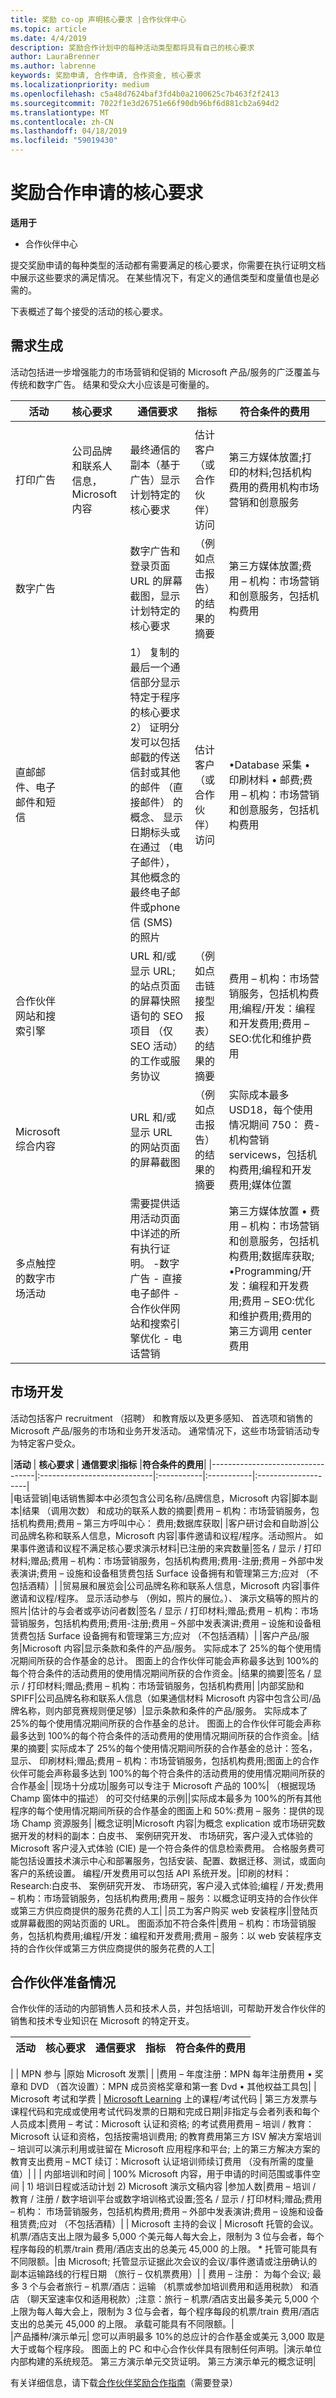 ```yaml
---
title: 奖励 co-op 声明核心要求 |合作伙伴中心
ms.topic: article
ms.date: 4/4/2019
description: 奖励合作计划中的每种活动类型都将具有自己的核心要求
author: LauraBrenner
ms.author: labrenne
keywords: 奖励申请, 合作申请, 合作资金, 核心要求
ms.localizationpriority: medium
ms.openlocfilehash: c5a48d7624baf3fd4b0a2100625c7b463f2f2413
ms.sourcegitcommit: 7022f1e3d26751e66f90db96bf6d881cb2a694d2
ms.translationtype: MT
ms.contentlocale: zh-CN
ms.lasthandoff: 04/18/2019
ms.locfileid: "59019430"
---
```

# <a name="core-requirements-for-incentives-co-op-claims"></a>奖励合作申请的核心要求

**适用于**

- 合作伙伴中心

提交奖励申请的每种类型的活动都有需要满足的核心要求，你需要在执行证明文档中展示这些要求的满足情况。 在某些情况下，有定义的通信类型和度量值也是必需的。

下表概述了每个接受的活动的核心要求。 

## <a name="demand-generation"></a>需求生成
 活动包括进一步增强能力的市场营销和促销的 Microsoft 产品/服务的广泛覆盖与传统和数字广告。 结果和受众大小应该是可衡量的。


|**活动**   |**核心要求**   |**通信要求**|**指标**  |**符合条件的费用** |
|--------------------------------------|:---------------------------------|---------|--------|----------|
        |
|打印广告 |公司品牌和联系人信息，Microsoft 内容 |最终通信的副本（基于广告）显示计划特定的核心要求|估计客户 （或合作伙伴） 访问|第三方媒体放置;打印的材料;包括机构费用的费用机构市场营销和创意服务|
|数字广告|            |数字广告和登录页面 URL 的屏幕截图，显示计划特定的核心要求|（例如点击报告） 的结果的摘要|第三方媒体放置;费用 – 机构：市场营销和创意服务，包括机构费用|  
|直邮邮件、电子邮件和短信|             |1） 复制的最后一个通信部分显示特定于程序的核心要求 2） 证明分发可以包括邮戳的传送信封或其他的邮件 （直接邮件） 的概念、 显示日期标头或在通过 （电子邮件），其他概念的最终电子邮件或phone 信 (SMS) 的照片|   估计客户 （或合作伙伴） 访问   |•Database 采集 • 印刷材料 • 邮费;费用 – 机构：市场营销和创意服务，包括机构费用|
|合作伙伴网站和搜索引擎||URL 和/或显示 URL; 的站点页面的屏幕快照语句的 SEO 项目 （仅 SEO 活动） 的工作或服务协议|（例如点击链接型报表） 的结果的摘要|费用 – 机构：市场营销服务，包括机构费用;编程/开发：编程和开发费用;费用 – SEO:优化和维护费用|
|Microsoft 综合内容||URL 和/或显示 URL 的网站页面的屏幕截图|（例如点击报告） 的结果的摘要|实际成本最多 USD18，每个使用情况期间 750： 费-机构营销 servicews，包括机构费用;编程和开发费用;媒体位置|
|多点触控的数字市场活动|     |需要提供适用活动页面中详述的所有执行证明。  -数字广告 - 直接电子邮件 - 合作伙伴网站和搜索引擎优化 - 电话营销||第三方媒体放置 • 费用 – 机构：市场营销和创意服务，包括机构费用;数据库获取; •Programming/开发：编程和开发费用;费用 – SEO:优化和维护费用;费用的第三方调用 center 费用

## <a name="market-development"></a>市场开发

 活动包括客户 recruitment （招聘） 和教育版以及更多感知、 首选项和销售的 Microsoft 产品/服务的市场和业务开发活动。 通常情况下，这些市场营销活动专为特定客户受众。

|**活动**           | **核心要求**    | **通信要求**|**指标** |**符合条件的费用**| 
                                                |----------------------------------|:----------------------------|:-----------|:-----------|:--------------------|   
|电话营销|电话销售脚本中必须包含公司名称/品牌信息，Microsoft 内容|脚本副本|结果 （调用次数） 和成功的联系人数的摘要|费用 – 机构：市场营销服务，包括机构费用;费用 – 第三方呼叫中心： 费用;数据库获取|
|客户研讨会和自助游|公司品牌名称和联系人信息，Microsoft 内容|事件邀请和议程/程序。活动照片。 如果事件邀请和议程不满足核心要求演示材料|已注册的来宾数量|签名 / 显示 / 打印材料;赠品;费用 – 机构：市场营销服务，包括机构费用;费用-注册;费用 – 外部中发表演讲;费用 – 设施和设备租赁费包括 Surface 设备拥有和管理第三方;应对 （不包括酒精）|
|贸易展和展览会|公司品牌名称和联系人信息，Microsoft 内容|事件邀请和议程/程序。 显示活动参与 （例如，照片的展位。）、 演示文稿等的照片的照片|估计的与会者或亭访问者数|签名 / 显示 / 打印材料;赠品;费用 – 机构：市场营销服务，包括机构费用;费用-注册;费用 – 外部中发表演讲;费用 – 设施和设备租赁费包括 Surface 设备拥有和管理第三方;应对 （不包括酒精）|
|客户产品/服务|Microsoft 内容|显示条款和条件的产品/服务。 实际成本了 25%的每个使用情况期间所获的合作基金的总计。 图面上的合作伙伴可能会声称最多达到 100%的每个符合条件的活动费用的使用情况期间所获的合作资金。|结果的摘要|签名 / 显示 / 打印材料;赠品;费用 – 机构：市场营销服务，包括机构费用|
|内部奖励和 SPIFF|公司品牌名称和联系人信息（如果通信材料 Microsoft 内容中包含公司/品牌名称，则内部竞赛规则便足够）|显示条款和条件的产品/服务。 实际成本了 25%的每个使用情况期间所获的合作基金的总计。 图面上的合作伙伴可能会声称最多达到 100%的每个符合条件的活动费用的使用情况期间所获的合作资金。|结果的摘要| 实际成本了 25%的每个使用情况期间所获的合作基金的总计：签名，显示、 印刷材料;赠品;费用 – 机构：市场营销服务，包括机构费用;图面上的合作伙伴可能会声称最多达到 100%的每个符合条件的活动费用的使用情况期间所获的合作基金|
|现场十分成功|服务可以专注于 Microsoft 产品的 100%| （根据现场 Champ 窗体中的描述） 的可交付结果的示例||实际成本最多为 100%的所有其他程序的每个使用情况期间所获的合作基金的图面上和 50%:费用 – 服务：提供的现场 Champ 资源服务|
|概念证明|Microsoft 内容|为概念 explication 或市场研究数据开发的材料的副本：白皮书、 案例研究开发、 市场研究，客户浸入式体验的 Microsoft 客户浸入式体验 (CIE) 是一个符合条件的信息检索费用。 合格服务费可能包括设置技术演示中心和部署服务，包括安装、配置、数据迁移、测试，或面向客户的系统设置。 编程/开发费用可以包括 API 系统开发。|印刷的材料：Research:白皮书、 案例研究开发、 市场研究，客户浸入式体验;编程 / 开发;费用 – 机构：市场营销服务，包括机构费用;费用 – 服务：以概念证明支持的合作伙伴或第三方供应商提供的服务花费的人工|
|员工为客户购买 web 安装程序||登陆页或屏幕截图的网站页面的 URL。 图面添加不符合条件|费用 – 机构：市场营销服务，包括机构费用;编程/开发：编程和开发费用;费用 – 服务：以 web 安装程序支持的合作伙伴或第三方供应商提供的服务花费的人工|

##  <a name="partner-readiness"></a>合作伙伴准备情况

合作伙伴的活动的内部销售人员和技术人员，并包括培训，可帮助开发合作伙伴的销售和技术专业知识在 Microsoft 的特定开支。

|           **活动**           | **核心要求**                                                                  |                    **通信要求**                   |**指标**|**符合条件的费用**|
|----------------------------------|:---------------------------------------------------------------------------------------|------------------------------------------------------------------------|-----------------|--------------|
|
|        MPN 参与         |原始 Microsoft 发票|                                                                                        |                                                                        |费用 – 年度注册：MPN 每年注册费用 • 奖章和 DVD （首次设置）：MPN 成员资格奖章和第一套 Dvd • 其他权益工具包|
|   Microsoft 考试和学费    | [Microsoft Learning](https://partner.microsoft.com/training) 上的课程/考试代码 | 第三方发票与课程代码和完成或使用考试代码发票的日期和完成日期|非指定与会者列表和每个人员成本|费用 – 考试：Microsoft 认证和资格; 的考试费用费用 – 培训 / 教育：Microsoft 认证和资格，包括按需培训费用; 的教育费用第三方 ISV 解决方案培训 – 培训可以演示利用或驻留在 Microsoft 应用程序和平台; 上的第三方解决方案的教育支出费用 – MCT 续订：Microsoft 认证培训师续订费用 （没有所需的度量值）|
                                                                       |
| 内部培训和时间 | 100% Microsoft 内容，用于申请的时间范围或事件空间               | 1) 培训日程或活动计划 2) Microsoft 演示文稿内容 |参加人数|费用 – 培训 / 教育 / 注册 / 数字培训平台或数字培训格式设置;签名 / 显示 / 打印材料;赠品;费用 – 机构： 市场营销服务，包括机构费用;费用 – 外部中发表演讲;费用 – 设施和设备租赁费;应对 （不包括酒精）|
| Microsoft 主持的会议   | Microsoft 托管的会议。 机票/酒店支出上限为最多 5,000 个美元每人每大会上，限制为 3 位与会者，每个程序每段的机票/train 费用/酒店支出的总美元 45,000 的上限。 * 托管可能具有不同限额。|由 Microsoft; 托管显示证据此次会议的会议/事件邀请或注册确认的副本运输路线的行程日期 （旅行 – 仅机票费用）| | 费用 – 注册： 为每个会议; 最多 3 个与会者旅行 – 机票/酒店：运输 （机票或参加培训费用和适用税款） 和酒店 （聊天室速率仅和适用税款）;注意：旅行 – 机票/酒店支出最多美元 5,000 个上限为每人每大会上，限制为 3 位与会者，每个程序每段的机票/train 费用/酒店支出的总美元 45,000 的上限。 承载可能具有不同限额。|                                           
|产品播种/演示单元| 您可以声明最多 10%的总应计的合作基金或美元 3,000 取是大于或每个程序段。 图面上的 PC 和中心合作伙伴具有限制任何声明。|演示单位内部构建的系统规范。 第三方演示单元交货证明。 第三方演示单元的概念证明|



 有关详细信息，请下载[合作伙伴奖励合作指南](https://assets.microsoft.com/coop-guidebook.pdf)（需要登录）
